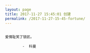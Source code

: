 ```yaml
---
layout: page
title: 2017-11-27 15:45:01 创建
permalink: /2017-11-27-15-45-fortune/
---
```

```

爱情耻笑了锁匠。

        -  科曼

```
